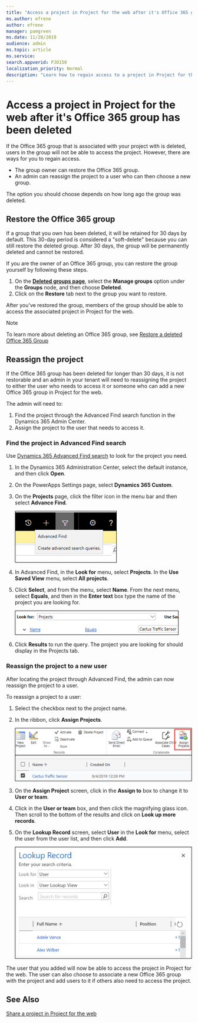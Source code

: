```yaml
---
title: "Access a project in Project for the web after it's Office 365 group has been deleted"
ms.author: efrene
author: efrene
manager: pamgreen
ms.date: 11/28/2019
audience: admin
ms.topic: article
ms.service: 
search.appverid: PJO150
localization_priority: Normal
description: "Learn how to regain access to a project in Project for the web after the associated Office 365 group has been deleted."
---
```


# Access a project in Project for the web after it's Office 365 group has been deleted

If the Office 365 group that is associated with your project with is deleted, users in the group will not be able to access the project.  However, there are ways for you to regain access.

- The group owner can restore the Office 365 group.
- An admin can reassign the project to a user who can then choose a new group.

The option you should choose depends on how long ago the group was deleted.

## Restore the Office 365 group

If a group that you own has been deleted, it will be retained for 30 days by default. This 30-day period is considered a "soft-delete" because you can still restore the deleted group. After 30 days, the group will be permanently deleted and cannot be restored.

If you are the owner of an Office 365 group, you can restore the group yourself by following these steps.

1. On the [**Deleted groups page**](https://outlook.office.com/people/group/deleted), select the **Manage groups** option under the **Groups** node, and then choose **Deleted**.
2. Click on the **Restore** tab next to the group you want to restore.

After you've restored the group, members of the group should be able to access the associated project in Project for the web.

> [!Note]
> To learn more about deleting an Office 365 group, see [Restore a deleted Office 365 Group](https://docs.microsoft.com/office365/admin/create-groups/restore-deleted-group?view=o365-worldwide)

## Reassign the project

If the Office 365 group has been deleted for longer than 30 days, it is not restorable and an admin in your tenant will need to  reassigning the project to either the user who needs to access it or someone who can add a new Office 365 group in Project for the web.

The admin will need to:
1. Find the project through the Advanced Find search function in the Dynamics 365 Admin Center.
2. Assign the project to the user that needs to access it. 

### Find the project in Advanced Find search

Use [Dynamics 365 Advanced Find search](https://docs.microsoft.com/dynamics365/customer-engagement/basics/save-advanced-find-search) to look for the project you need.

1.	In the Dynamics 365 Administration Center, select the default instance, and then click **Open**.
2.	On the PowerApps Settings page, select **Dynamics 365 Custom**.
3.	On the **Projects** page, click the filter icon in the menu bar and then select **Advance Find**.

    ![Advanced Find](media/AdvancedFind.png)
4.	In Advanced Find, in the **Look for** menu, select **Projects**.  In the **Use Saved View** menu, select **All projects**.
   
 
5.	Click **Select**, and from the menu, select **Name**.  From the next menu, select **Equals**, and then in the **Enter text** box type the name of the project you are looking for. </br>

     ![Advanced Find Filter](media/AdvancedFindFilter.png)

6. Click **Results** to run the query. The project you are looking for should display in the Projects tab.


### Reassign the project to a new user 

After locating the project through Advanced Find, the admin can now reassign the project to a user.

To reassign a project to a user: 


1. Select the checkbox next to the project name.
2. In the ribbon, click **Assign Projects**.</br>

     ![Assign project](media/AssignProject.png)
3. On the **Assign Project** screen, click in the **Assign to** box to change it to **User or team**.
4. Click in the **User or team** box, and then click the magnifying glass icon. Then scroll to the bottom of the results and click on **Look up more records**.
5.  On the **Lookup Record** screen, select **User** in the **Look for** menu, select the user from the user list, and then click **Add**.


     ![Lookup Record](media/LookupRecordUser.png)

The user that you added will now be able to access the project in Project for the web. The user can also choose to associate a new Office 365 group with the project and add users to it if others also need to access the project.


## See Also
[Share a project in Project for the web](https://support.office.com/article/share-a-project-in-project-for-the-web-885758f0-c216-4129-a53d-6e2406977469?ui=en-US&rs=en-US&ad=US)  
  



